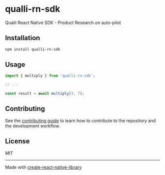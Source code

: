 # qualli-rn-sdk

Qualli React Native SDK - Product Research on auto-pilot

## Installation

```sh
npm install qualli-rn-sdk
```

## Usage

```js
import { multiply } from 'qualli-rn-sdk';

// ...

const result = await multiply(3, 7);
```

## Contributing

See the [contributing guide](CONTRIBUTING.md) to learn how to contribute to the repository and the development workflow.

## License

MIT

---

Made with [create-react-native-library](https://github.com/callstack/react-native-builder-bob)
